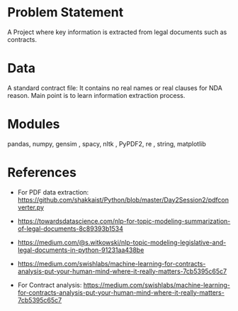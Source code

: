 # Problem Statement

A Project where key information is extracted from legal documents such as contracts.

# Data

A standard contract file: It contains no real names or real clauses for NDA reason. Main point is to learn information extraction process.

# Modules

pandas, numpy, gensim , spacy, nltk , PyPDF2, re , string, matplotlib

# References

- For PDF data extraction: https://github.com/shakkaist/Python/blob/master/Day2Session2/pdfconverter.py

- https://towardsdatascience.com/nlp-for-topic-modeling-summarization-of-legal-documents-8c89393b1534

- https://medium.com/@s.witkowski/nlp-topic-modeling-legislative-and-legal-documents-in-python-91231aa438be

- https://medium.com/swishlabs/machine-learning-for-contracts-analysis-put-your-human-mind-where-it-really-matters-7cb5395c65c7

- For Contract analysis: https://medium.com/swishlabs/machine-learning-for-contracts-analysis-put-your-human-mind-where-it-really-matters-7cb5395c65c7
